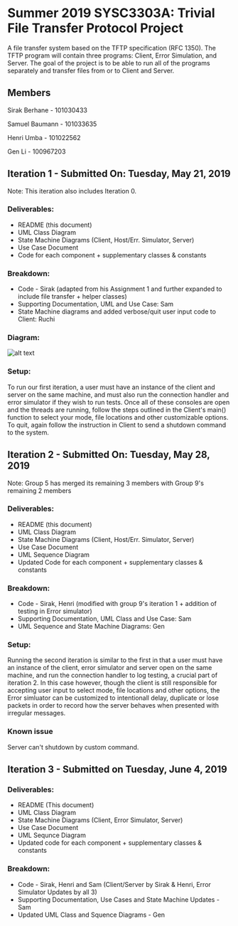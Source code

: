 # Summer 2019 SYSC3303A: Trivial File Transfer Protocol Project
  A file transfer system based on the TFTP specification (RFC 1350). The TFTP program will contain three programs: Client, Error Simulation, and Server. The goal of the project is to be able to run all of the programs separately and transfer files from or to Client and Server. 
 
## Members
  Sirak Berhane   - 101030433
  
  Samuel Baumann  - 101033635
  
  Henri Umba      - 101022562
  
  Gen Li          - 100967203
 
## Iteration 1 - Submitted On: Tuesday, May 21, 2019
Note: This iteration also includes Iteration 0.
### Deliverables:
* README (this document)
* UML Class Diagram
* State Machine Diagrams (Client, Host/Err. Simulator, Server)
* Use Case Document
* Code for each component + supplementary classes & constants
### Breakdown:
* Code - Sirak (adapted from his Assignment 1 and further expanded to include file transfer + helper classes)
* Supporting Documentation, UML and Use Case: Sam
* State Machine diagrams and added verbose/quit user input code to Client: Ruchi
### Diagram:
![alt text](https://github.com/sirakberhane/SYSC3303A-TFTP/blob/master/Diagrams/Class%20Diagram%20-%20Iteration%20%231.png)
### Setup:
To run our first iteration, a user must have an instance of the client and server on the same machine, and must also run the connection handler and error simulator if they wish to run tests. Once all of these consoles are open and the threads are running, follow the steps outlined in the Client's main() function to select your mode, file locations and other customizable options. To quit, again follow the instruction in Client to send a shutdown command to the system.

## Iteration 2 - Submitted On: Tuesday, May 28, 2019
Note: Group 5 has merged its remaining 3 members with Group 9's remaining 2 members
### Deliverables:
* README (this document)
* UML Class Diagram
* State Machine Diagrams (Client, Host/Err. Simulator, Server)
* Use Case Document
* UML Sequence Diagram
* Updated Code for each component + supplementary classes & constants
### Breakdown:
* Code - Sirak, Henri (modified with group 9's iteration 1 + addition of testing in Error simulator)
* Supporting Documentation, UML Class and Use Case: Sam
* UML Sequence and State Machine Diagrams: Gen
### Setup:
Running the second iteration is similar to the first in that a user must have an instance of the client, error simulator and server open on the same machine, and run the connection handler to log testing, a crucial part of iteration 2. In this case however, though the client is still responsible for accepting user input to select mode, file locations and other options, the Error simluator can be customized to intentionall delay, duplicate or lose packets in order to record how the server behaves when presented with irregular messages.
### Known issue
Server can't shutdown by custom command.

## Iteration 3 - Submitted on Tuesday, June 4, 2019

### Deliverables:
* README (This document)
* UML Class Diagram
* State Machine Diagrams (Client, Error Simulator, Server)
* Use Case Document
* UML Sequnce Diagram
* Updated code for each component + supplementary classes & constants
### Breakdown:
* Code - Sirak, Henri and Sam (Client/Server by Sirak & Henri, Error Simulator Updates by all 3)
* Supporting Documentation, Use Cases and State Machine Updates - Sam
* Updated UML Class and Squence Diagrams - Gen
